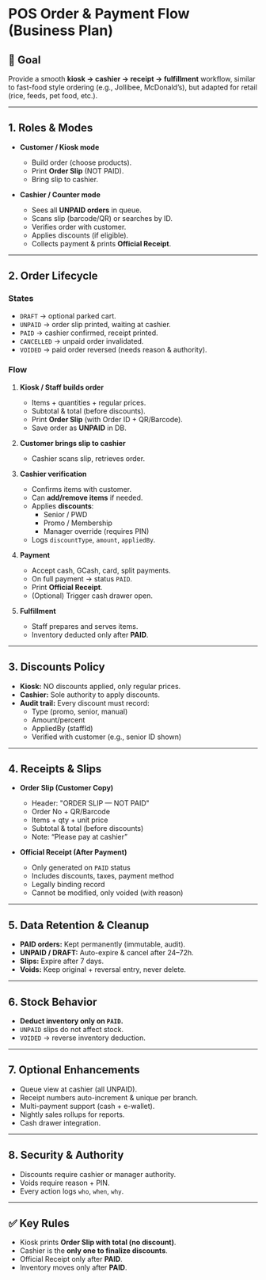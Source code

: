 # POS Order & Payment Flow (Business Plan)

## 🎯 Goal

Provide a smooth **kiosk → cashier → receipt → fulfillment** workflow, similar to fast-food style ordering (e.g., Jollibee, McDonald’s), but adapted for retail (rice, feeds, pet food, etc.).

---

## 1. Roles & Modes

- **Customer / Kiosk mode**

  - Build order (choose products).
  - Print **Order Slip** (NOT PAID).
  - Bring slip to cashier.

- **Cashier / Counter mode**
  - Sees all **UNPAID orders** in queue.
  - Scans slip (barcode/QR) or searches by ID.
  - Verifies order with customer.
  - Applies discounts (if eligible).
  - Collects payment & prints **Official Receipt**.

---

## 2. Order Lifecycle

### States

- `DRAFT` → optional parked cart.
- `UNPAID` → order slip printed, waiting at cashier.
- `PAID` → cashier confirmed, receipt printed.
- `CANCELLED` → unpaid order invalidated.
- `VOIDED` → paid order reversed (needs reason & authority).

### Flow

1. **Kiosk / Staff builds order**

   - Items + quantities + regular prices.
   - Subtotal & total (before discounts).
   - Print **Order Slip** (with Order ID + QR/Barcode).
   - Save order as **UNPAID** in DB.

2. **Customer brings slip to cashier**

   - Cashier scans slip, retrieves order.

3. **Cashier verification**

   - Confirms items with customer.
   - Can **add/remove items** if needed.
   - Applies **discounts**:
     - Senior / PWD
     - Promo / Membership
     - Manager override (requires PIN)
   - Logs `discountType`, `amount`, `appliedBy`.

4. **Payment**

   - Accept cash, GCash, card, split payments.
   - On full payment → status `PAID`.
   - Print **Official Receipt**.
   - (Optional) Trigger cash drawer open.

5. **Fulfillment**
   - Staff prepares and serves items.
   - Inventory deducted only after **PAID**.

---

## 3. Discounts Policy

- **Kiosk:** NO discounts applied, only regular prices.
- **Cashier:** Sole authority to apply discounts.
- **Audit trail:** Every discount must record:
  - Type (promo, senior, manual)
  - Amount/percent
  - AppliedBy (staffId)
  - Verified with customer (e.g., senior ID shown)

---

## 4. Receipts & Slips

- **Order Slip (Customer Copy)**

  - Header: "ORDER SLIP — NOT PAID"
  - Order No + QR/Barcode
  - Items + qty + unit price
  - Subtotal & total (before discounts)
  - Note: “Please pay at cashier”

- **Official Receipt (After Payment)**
  - Only generated on `PAID` status
  - Includes discounts, taxes, payment method
  - Legally binding record
  - Cannot be modified, only voided (with reason)

---

## 5. Data Retention & Cleanup

- **PAID orders:** Kept permanently (immutable, audit).
- **UNPAID / DRAFT:** Auto-expire & cancel after 24–72h.
- **Slips:** Expire after 7 days.
- **Voids:** Keep original + reversal entry, never delete.

---

## 6. Stock Behavior

- **Deduct inventory only on `PAID`.**
- `UNPAID` slips do not affect stock.
- `VOIDED` → reverse inventory deduction.

---

## 7. Optional Enhancements

- Queue view at cashier (all UNPAID).
- Receipt numbers auto-increment & unique per branch.
- Multi-payment support (cash + e-wallet).
- Nightly sales rollups for reports.
- Cash drawer integration.

---

## 8. Security & Authority

- Discounts require cashier or manager authority.
- Voids require reason + PIN.
- Every action logs `who`, `when`, `why`.

---

## ✅ Key Rules

- Kiosk prints **Order Slip with total (no discount)**.
- Cashier is the **only one to finalize discounts**.
- Official Receipt only after **PAID**.
- Inventory moves only after **PAID**.
